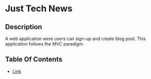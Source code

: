# Just Tech News

## Description
A web application were users can sign-up and create blog post. This application follows the MVC paradigm.

## Table Of Contents
- [Link](#link)
